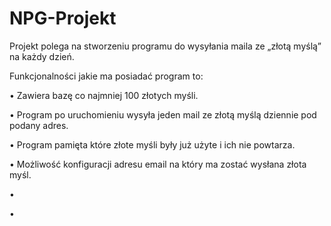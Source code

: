 # NPG-Projekt
Projekt polega na stworzeniu programu do wysyłania maila ze „złotą myślą” na każdy dzień.

Funkcjonalności jakie ma posiadać program to:

•	Zawiera bazę co najmniej 100 złotych myśli.

•	Program po uruchomieniu wysyła jeden mail ze złotą myślą dziennie pod podany adres.

•	Program pamięta które złote myśli były już użyte i ich nie powtarza.

•	Możliwość konfiguracji adresu email na który ma zostać wysłana złota myśl.

•	

• 
